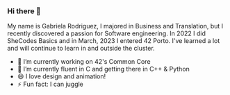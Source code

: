 ### Hi there 👋

<p>
My name is Gabriela Rodriguez, I majored in Business and Translation, but I recently discovered a passion for Software engineering.
In 2022 I did SheCodes Basics and in March, 2023 I entered 42 Porto.
I've learned a lot and will continue to learn in and outside the cluster.
</p>


- 🔭 I’m currently working on 42's Common Core
- 🌱 I’m currently fluent in C and getting there in C++ & Python
- 😄 I love design and animation!
- ⚡ Fun fact: I can juggle
